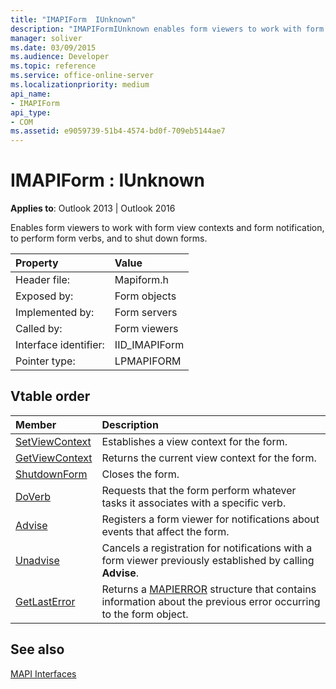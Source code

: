 ```yaml
---
title: "IMAPIForm  IUnknown"
description: "IMAPIFormIUnknown enables form viewers to work with form view contexts and form notification, to perform form verbs, and to shut down forms."
manager: soliver
ms.date: 03/09/2015
ms.audience: Developer
ms.topic: reference
ms.service: office-online-server
ms.localizationpriority: medium
api_name:
- IMAPIForm
api_type:
- COM
ms.assetid: e9059739-51b4-4574-bd0f-709eb5144ae7
---
```


# IMAPIForm : IUnknown

  
  
**Applies to**: Outlook 2013 | Outlook 2016 
  
Enables form viewers to work with form view contexts and form notification, to perform form verbs, and to shut down forms.
  
|Property |Value |
|:-----|:-----|
|Header file:  <br/> |Mapiform.h  <br/> |
|Exposed by:  <br/> |Form objects  <br/> |
|Implemented by:  <br/> |Form servers  <br/> |
|Called by:  <br/> |Form viewers  <br/> |
|Interface identifier:  <br/> |IID_IMAPIForm  <br/> |
|Pointer type:  <br/> |LPMAPIFORM  <br/> |
   
## Vtable order

|Member |Description |
|:-----|:-----|
|[SetViewContext](imapiform-setviewcontext.md) <br/> |Establishes a view context for the form. |
|[GetViewContext](imapiform-getviewcontext.md) <br/> |Returns the current view context for the form. |
|[ShutdownForm](imapiform-shutdownform.md) <br/> |Closes the form. |
|[DoVerb](imapiform-doverb.md) <br/> |Requests that the form perform whatever tasks it associates with a specific verb. |
|[Advise](imapiform-advise.md) <br/> |Registers a form viewer for notifications about events that affect the form. |
|[Unadvise](imapiform-unadvise.md) <br/> |Cancels a registration for notifications with a form viewer previously established by calling **Advise**. |
|[GetLastError](imapiform-getlasterror.md) <br/> |Returns a [MAPIERROR](mapierror.md) structure that contains information about the previous error occurring to the form object. |
   
## See also



[MAPI Interfaces](mapi-interfaces.md)

